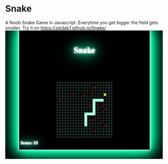 # Snake
A Noob Snake Game in Javascript.
Everytime you get bigger the field gets smaller. Try it on https://zeldak7.github.io/Snake/
![plot](./sample.png)
